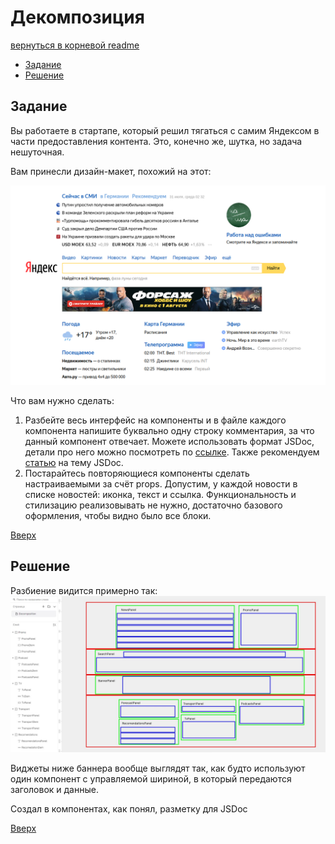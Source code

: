 <a name="top"></a>
# Декомпозиция

[вернуться в корневой readme](../README.md)


- [Задание](#задание)
- [Решение](#решение)

## Задание

Вы работаете в стартапе, который решил тягаться с самим Яндексом в части предоставления контента. Это, конечно же, шутка, но задача нешуточная.

Вам принесли дизайн-макет, похожий на этот:

 

![Дизайн-макет](./doc/decomposition.png)


Что вам нужно сделать:

1. Разбейте весь интерфейс на компоненты и в файле каждого компонента напишите буквально одну строку комментария, за что данный компонент отвечает. Можете использовать формат JSDoc, детали про него можно посмотреть по [ссылке](https://react-styleguidist.js.org/docs/documenting/). Также рекомендуем [статью](https://medium.com/@antonkrinitsyn/jsdoc-react-5e6c530880a0) на тему JSDoc.
2. Постарайтесь повторяющиеся компоненты сделать настраиваемыми за счёт props. Допустим, у каждой новости в списке новостей: иконка, текст и ссылка.
Функциональность и стилизацию реализовывать не нужно, достаточно базового оформления, чтобы видно было все блоки.

[Вверх](#top)

## Решение

Разбиение видится примерно так:  
![Декомпозиция](./doc/layouts.jpg)


Виджеты ниже баннера вообще выглядят так, как будто используют один компонент с управляемой шириной, в который передаются заголовок и данные.

Создал в компонентах, как понял, разметку для JSDoc 



[Вверх](#top)